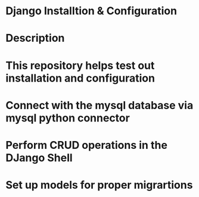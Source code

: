 # Django Installtion & Configuration

# Description
  # This repository helps test out installation and configuration
  # Connect with the mysql database via mysql python connector
  # Perform CRUD operations in the DJango Shell
  # Set up models for proper migrartions
 
